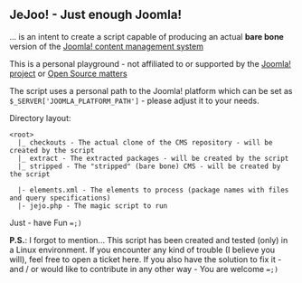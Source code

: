 ## JeJoo! - Just enough Joomla!
... is an intent to create a script capable of producing an actual **bare bone** version of the [Joomla! content management system](http://joomla.org)

This is a personal playground - not affiliated to or supported by the [Joomla! project](http://joomla.org) or [Open Source matters](http://osm.org)

The script uses a personal path to the Joomla! platform which can be set as ```$_SERVER['JOOMLA_PLATFORM_PATH']``` - please adjust it to your needs.

Directory layout:

```
<root>
  |_ checkouts - The actual clone of the CMS repository - will be created by the script
  |_ extract - The extracted packages - will be created by the script
  |_ stripped - The "stripped" (bare bone) CMS - will be created by the script
  
  |- elements.xml - The elements to process (package names with files and query specifications)
  |- jejo.php - The magic script to run
```

Just - have Fun ```=;)```

**P.S.**: I forgot to mention... This script has been created and tested (only) in a Linux environment. If you encounter any kind of trouble (I believe you will), feel free to open a ticket here.
If you also have the solution to fix it - and / or would like to contribute in any other way - You are welcome ```=;)```